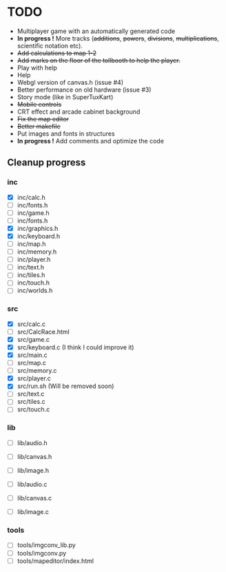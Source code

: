 # TODO

* Multiplayer game with an automatically generated code
* **In progress !** More tracks (~~additions~~, ~~powers~~, ~~divisions~~, ~~multiplications~~, scientific notation etc).
* ~~Add calculations to map 1-2~~
* ~~Add marks on the floor of the tollbooth to help the player.~~
* Play with help
* Help
* Webgl version of canvas.h (issue #4)
* Better performance on old hardware (issue #3)
* Story mode (like in SuperTuxKart)
* ~~Mobile controls~~
* CRT effect and arcade cabinet background
* ~~Fix the map editor~~
* ~~Better makefile~~
* Put images and fonts in structures
* **In progress !** Add comments and optimize the code

## Cleanup progress

### inc

* [x] inc/calc.h
* [ ] inc/fonts.h
* [ ] inc/game.h
* [ ] inc/fonts.h
* [x] inc/graphics.h
* [x] inc/keyboard.h
* [ ] inc/map.h
* [ ] inc/memory.h
* [ ] inc/player.h
* [ ] inc/text.h
* [ ] inc/tiles.h
* [ ] inc/touch.h
* [ ] inc/worlds.h

### src

* [x] src/calc.c
* [ ] src/CalcRace.html
* [x] src/game.c
* [x] src/keyboard.c (I think I could improve it)
* [x] src/main.c
* [ ] src/map.c
* [ ] src/memory.c
* [x] src/player.c
* [x] src/run.sh (Will be removed soon)
* [ ] src/text.c
* [ ] src/tiles.c
* [ ] src/touch.c

### lib

* [ ] lib/audio.h
* [ ] lib/canvas.h
* [ ] lib/image.h


* [ ] lib/audio.c
* [ ] lib/canvas.c
* [ ] lib/image.c

### tools

* [ ] tools/imgconv_lib.py
* [ ] tools/imgconv.py
* [ ] tools/mapeditor/index.html
